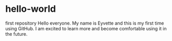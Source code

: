 # hello-world
first repository
Hello everyone.
My name is Eyvette and this is my first time using GitHub.
I am excited to learn more and become comfortable using it in the future.
